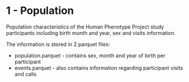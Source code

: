 # 1 - Population

Population characteristics of the Human Phenotype Project study participants including birth month and year, sex and visits information.

The information is stored in 2 parquet files:

- population.parquet - contains sex, month and year of birth per participant
- events.parquet - also contains information regarding participant visits and calls
